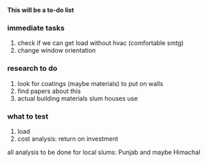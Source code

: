 **This will be a to-do list**

### immediate tasks
1. check if we can get load without hvac (comfortable smtg)
2. change window orientation

### research to do
1. look for coatings (maybe materials) to put on walls
2. find papers about this
3. actual building materials slum houses use

### what to test 
1. load
2. cost analysis: return on investment

all analysis to be done for local slums: Punjab and maybe Himachal


